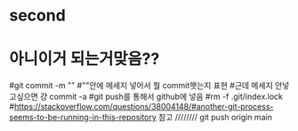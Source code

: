 # second
# 아니이거 되는거맞음??
#git commit -m ""
#""안에 메세지 넣어서 뭘 commit햇는지 표현
#근데 메세지 안넣고싶으면 걍 commit -a 
#git push를 통해서 github에 넣음
#rm -f .git/index.lock
#https://stackoverflow.com/questions/38004148/#another-git-process-seems-to-be-running-in-this-repository 참고
//////// git push origin main
